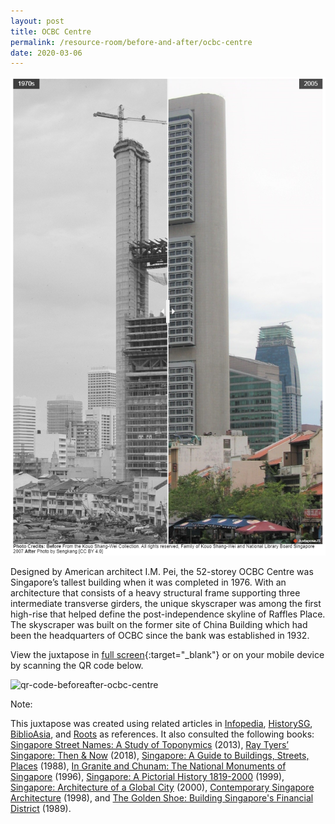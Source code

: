 ```yaml
---
layout: post
title: OCBC Centre
permalink: /resource-room/before-and-after/ocbc-centre
date: 2020-03-06
---
```


<img src="/images/before-after-image-ocbc-centre.png" alt="before-after-ocbc-centre"/>

Designed by American architect I.M. Pei, the 52-storey OCBC Centre was Singapore’s tallest building when it was completed in 1976. With an architecture that consists of a heavy structural frame supporting three intermediate transverse girders, the unique skyscraper was among the first high-rise that helped define the post-independence skyline of Raffles Place. The skyscraper was built on the former site of China Building which had been the headquarters of OCBC since the bank was established in 1932.   

View the juxtapose in [full screen](https://cdn.knightlab.com/libs/juxtapose/latest/embed/index.html?uid=0dc5be5c-b26f-11e9-b9b8-0edaf8f81e27){:target="_blank"} or on your mobile device by scanning the QR code below.

<img src="/images/qr-code-beforeafter-ocbc-centre.png" alt="qr-code-beforeafter-ocbc-centre" style="width:200px;" />

Note:

This juxtapose was created using related articles in [Infopedia](https://eresources.nlb.gov.sg/infopedia/), [HistorySG](http://eresources.nlb.gov.sg/history), [BiblioAsia](https://www.nlb.gov.sg/Browse/BiblioAsia.aspx), and [Roots](https://www.roots.sg/) as references. It also consulted the following books: [Singapore Street Names: A Study of Toponymics](https://eservice.nlb.gov.sg/item_holding.aspx?bid=200123850) (2013), [Ray Tyers’ Singapore: Then & Now](https://eservice.nlb.gov.sg/item_holding.aspx?bid=203784837) (2018), [Singapore: A Guide to Buildings, Streets, Places](http://eservice.nlb.gov.sg/item_holding.aspx?bid=4712298) (1988), [In Granite and Chunam: The National Monuments of Singapore](http://eservice.nlb.gov.sg/item_holding_s.aspx?bid=7919754) (1996), [Singapore: A Pictorial History 1819-2000](http://eservice.nlb.gov.sg/item_holding.aspx?bid=9651676) (1999), [Singapore: Architecture of a Global City](http://eservice.nlb.gov.sg/item_holding.aspx?bid=10074731) (2000), [Contemporary Singapore Architecture](http://eservice.nlb.gov.sg/item_holding.aspx?bid=9151059) (1998), and [The Golden Shoe: Building Singapore's Financial District](http://eservice.nlb.gov.sg/item_holding.aspx?bid=5390839) (1989).

